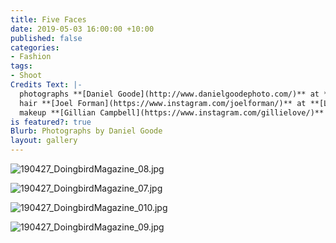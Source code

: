 ```yaml
---
title: Five Faces
date: 2019-05-03 16:00:00 +10:00
published: false
categories:
- Fashion
tags:
- Shoot
Credits Text: |-
  photographs **[Daniel Goode](http://www.danielgoodephoto.com/)** at **[The Artist Group](https://www.instagram.com/theartistgroup/)** fashion **[Miguel Urbina Tan](https://www.instagram.com/miguelurbinatan/)**
  hair **[Joel Forman](https://www.instagram.com/joelforman/)** at **[Lion Artist Management](https://www.instagram.com/lionartistmanagement/)**
  makeup **[Gillian Campbell](https://www.instagram.com/gillielove/)** at **[The Artist Group](https://www.instagram.com/theartistgroup/)**
is featured?: true
Blurb: Photographs by Daniel Goode
layout: gallery
---
```


![190427_DoingbirdMagazine_08.jpg](/uploads/190427_DoingbirdMagazine_08.jpg)

![190427_DoingbirdMagazine_07.jpg](/uploads/190427_DoingbirdMagazine_07.jpg)

![190427_DoingbirdMagazine_010.jpg](/uploads/190427_DoingbirdMagazine_010.jpg)

![190427_DoingbirdMagazine_09.jpg](/uploads/190427_DoingbirdMagazine_09.jpg)